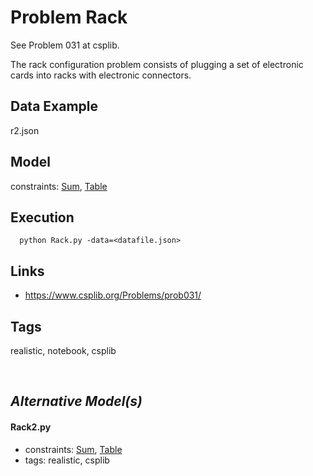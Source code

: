 # Problem Rack

See Problem 031 at csplib.

The rack configuration problem consists of plugging a set of electronic cards into racks with electronic connectors.

## Data Example
  r2.json

## Model
  constraints: [Sum](http://pycsp.org/documentation/constraints/Sum), [Table](http://pycsp.org/documentation/constraints/Table)

## Execution
```
  python Rack.py -data=<datafile.json>
```

## Links
  - https://www.csplib.org/Problems/prob031/

## Tags
  realistic, notebook, csplib

<br />

## _Alternative Model(s)_

#### Rack2.py
 - constraints: [Sum](http://pycsp.org/documentation/constraints/Sum), [Table](http://pycsp.org/documentation/constraints/Table)
 - tags: realistic, csplib
